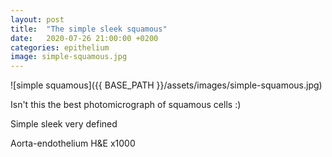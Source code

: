 ```yaml
---
layout: post
title:  "The simple sleek squamous"
date:   2020-07-26 21:00:00 +0200
categories: epithelium
image: simple-squamous.jpg
---
```


![simple squamous]({{ BASE_PATH }}/assets/images/simple-squamous.jpg)


Isn't this the best photomicrograph of squamous cells :)

Simple sleek very defined 


Aorta-endothelium H&E x1000

